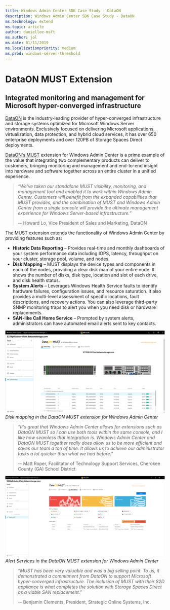 ```yaml
---
title: Windows Admin Center SDK Case Study - DataON
description: Windows Admin Center SDK Case Study - DataON
ms.technology: extend
ms.topic: article
author: daniellee-msft
ms.author: jol
ms.date: 01/11/2019
ms.localizationpriority: medium
ms.prod: windows-server-threshold
---
```

# DataON MUST Extension

## Integrated monitoring and management for Microsoft hyper-converged infrastructure

[DataON](http://www.dataonstorage.com/) is the industry-leading provider of hyper-converged infrastructure and storage systems optimized for Microsoft Windows Server environments. Exclusively focused on delivering Microsoft applications, virtualization, data protection, and hybrid cloud services, it has over 650 enterprise deployments and over 120PB of Storage Spaces Direct deployments.

[DataON's MUST](http://www.dataonstorage.com/must) extension for Windows Admin Center is a prime example of the value that integrating two complementary products can deliver to customers, bringing monitoring and management and end-to-end insight into hardware and software together across an entire cluster in a unified experience.

> <cite>“We've taken our standalone MUST visibility, monitoring, and management tool and enabled it to work within Windows Admin Center. Customers will benefit from the expanded capabilities that MUST provides, and the combination of MUST and Windows Admin Center from a single console will provide the ultimate management experience for Windows Server-based infrastructure.”</cite>
>
> -- Howard Lo, Vice President of Sales and Marketing, DataON

The MUST extension extends the functionality of Windows Admin Center by providing features such as:
- **Historic Data Reporting** – Provides real-time and monthly dashboards of your system performance data including IOPS, latency, throughput on your cluster, storage pool, volume, and nodes.
- **Disk Mapping** – MUST displays the device types and components in each of the nodes, providing a clear disk map of your entire node. It shows the number of disks, disk type, location and slot of each drive, and disk health status.
- **System Alerts** – Leverages Windows Health Service faults to identify hardware failures, configuration issues, and resource saturation. It also provides a multi-level assessment of specific locations, fault descriptions, and recovery actions. You can also leverage third-party SNMP monitoring traps to alert you when you need disk or hardware replacements.
- **SAN-like Call Home Service** – Prompted by system alerts, administrators can have automated email alerts sent to key contacts.

![DataON Extension](../../media/extend-case-study-dataon/dataon-1.png)
*Disk mapping in the DataON MUST extension for Windows Admin Center*

> <cite>“It's great that Windows Admin Center allows for extensions such as DataON MUST so I can use both tools within the same console, and I like how seamless that integration is. Windows Admin Center and DataON MUST together really does allow us to be more efficient and saves our team a ton of time. It allows us to achieve our administrator tasks a lot quicker than what we had before."</cite>
>
> -- Matt Roper, Facilitator of Technology Support Services, Cherokee County (GA) School District

![DataON Extension](../../media/extend-case-study-dataon/dataon-2.png)
*Alert Services in the DataON MUST extension for Windows Admin Center*

> <cite>“MUST has been very valuable and was a big selling point. To us, it demonstrated a commitment from DataON to support Microsoft hyper-converged infrastructure. The inclusion of MUST with their S2D appliance is what completes the solution with Storage Spaces Direct as a viable SAN replacement.” </cite>
>
> -- Benjamin Clements, President, Strategic Online Systems, Inc.